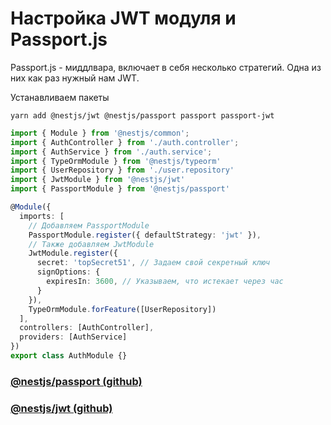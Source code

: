 # Настройка JWT модуля и Passport.js

Passport.js - миддлвара, включает в себя несколько стратегий. Одна из них как раз нужный нам
JWT.

Устанавливаем пакеты
```shell
yarn add @nestjs/jwt @nestjs/passport passport passport-jwt
```

```typescript
import { Module } from '@nestjs/common';
import { AuthController } from './auth.controller';
import { AuthService } from './auth.service';
import { TypeOrmModule } from '@nestjs/typeorm'
import { UserRepository } from './user.repository'
import { JwtModule } from '@nestjs/jwt'
import { PassportModule } from '@nestjs/passport'

@Module({
  imports: [
    // Добавляем PassportModule
    PassportModule.register({ defaultStrategy: 'jwt' }),
    // Также добавляем JwtModule
    JwtModule.register({
      secret: 'topSecret51', // Задаем свой секретный ключ
      signOptions: {
        expiresIn: 3600, // Указываем, что истекает через час
      }
    }),
    TypeOrmModule.forFeature([UserRepository])
  ],
  controllers: [AuthController],
  providers: [AuthService]
})
export class AuthModule {}
```

### [@nestjs/passport (github)](https://github.com/nestjs/passport)

### [@nestjs/jwt (github)](https://github.com/nestjs/jwt)

